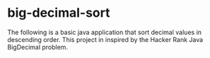 # big-decimal-sort
The following is a basic java application that sort decimal values in descending order. This project in inspired by the Hacker Rank Java BigDecimal problem.
